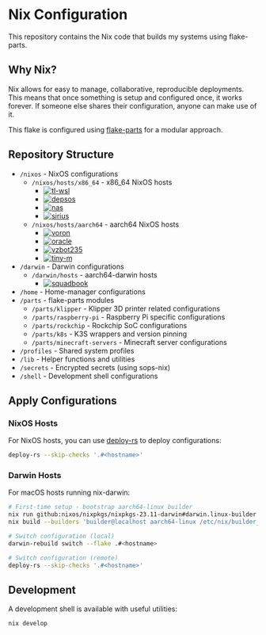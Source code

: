 # Nix Configuration

This repository contains the Nix code that builds my systems using flake-parts.

## Why Nix?

Nix allows for easy to manage, collaborative, reproducible deployments. This means that once something is setup and configured once, it works forever. If someone else shares their configuration, anyone can make use of it.

This flake is configured using [flake-parts](https://github.com/hercules-ci/flake-parts) for a modular approach.

## Repository Structure

- `/nixos` - NixOS configurations
  - `/nixos/hosts/x86_64` - x86_64 NixOS hosts
    - [![tl-wsl](https://img.shields.io/github/actions/workflow/status/truelecter/hive/build-tl-wsl.yaml?event=push&logo=nixos&logoColor=white&label=tl-wsl)][tl-wsl]
    - [![depsos](https://img.shields.io/github/actions/workflow/status/truelecter/hive/build-depsos.yaml?event=push&logo=nixos&logoColor=white&label=depsos)][depsos]
    - [![nas](https://img.shields.io/github/actions/workflow/status/truelecter/hive/build-nas.yaml?event=push&logo=nixos&logoColor=white&label=nas)][nas]
    - [![sirius](https://img.shields.io/github/actions/workflow/status/truelecter/hive/build-sirius.yaml?event=push&logo=nixos&logoColor=white&label=sirius)][sirius]
  - `/nixos/hosts/aarch64` - aarch64 NixOS hosts
    - [![voron](https://img.shields.io/github/actions/workflow/status/truelecter/hive/build-voron.yaml?event=push&logo=nixos&logoColor=white&label=voron)][voron]
    - [![oracle](https://img.shields.io/github/actions/workflow/status/truelecter/hive/build-oracle.yaml?event=push&logo=nixos&logoColor=white&label=oracle)][oracle]
    - [![vzbot235](https://img.shields.io/github/actions/workflow/status/truelecter/hive/build-vzbot235.yaml?event=push&logo=nixos&logoColor=white&label=vzbot235)][vzbot235]
    - [![tiny-m](https://img.shields.io/github/actions/workflow/status/truelecter/hive/build-tiny-m.yaml?event=push&logo=nixos&logoColor=white&label=tiny-m)][tiny-m]
- `/darwin` - Darwin configurations
  - `/darwin/hosts` - aarch64-darwin hosts
    - [![squadbook](https://img.shields.io/github/actions/workflow/status/truelecter/hive/build-squadbook.yaml?event=push&logo=nixos&logoColor=white&label=squadbook)][squadbook]
- `/home` - Home-manager configurations
- `/parts` - flake-parts modules
  - `/parts/klipper` - Klipper 3D printer related configurations
  - `/parts/raspberry-pi` - Raspberry Pi specific configurations
  - `/parts/rockchip` - Rockchip SoC configurations
  - `/parts/k8s` - K3S wrappers and version pinning
  - `/parts/minecraft-servers` - Minecraft server configurations
- `/profiles` - Shared system profiles
- `/lib` - Helper functions and utilities
- `/secrets` - Encrypted secrets (using sops-nix)
- `/shell` - Development shell configurations

## Apply Configurations

### NixOS Hosts

For NixOS hosts, you can use [deploy-rs](https://github.com/serokell/deploy-rs) to deploy configurations:

```bash
deploy-rs --skip-checks '.#<hostname>'
```

### Darwin Hosts

For macOS hosts running nix-darwin:

```bash
# First-time setup - bootstrap aarch64-linux builder
nix run github:nixos/nixpkgs/nixpkgs-23.11-darwin#darwin.linux-builder
nix build --builders 'builder@localhost aarch64-linux /etc/nix/builder_ed25519' .#darwinConfigurations.<hostname>.system

# Switch configuration (local)
darwin-rebuild switch --flake .#<hostname>

# Switch configuration (remote)
deploy-rs --skip-checks '.#<hostname>'
```

## Development

A development shell is available with useful utilities:

```bash
nix develop
```

<!-- GitHub Actions -->
[tl-wsl]: https://github.com/truelecter/hive/actions/workflows/build-tl-wsl.yaml
[depsos]: https://github.com/truelecter/hive/actions/workflows/build-depsos.yaml
[nas]: https://github.com/truelecter/hive/actions/workflows/build-nas.yaml
[sirius]: https://github.com/truelecter/hive/actions/workflows/build-sirius.yaml
[squadbook]: https://github.com/truelecter/hive/actions/workflows/build-squadbook.yaml
[vzbot235]: https://github.com/truelecter/hive/actions/workflows/build-vzbot235.yaml
[tiny-m]: https://github.com/truelecter/hive/actions/workflows/build-tiny-m.yaml
[voron]: https://github.com/truelecter/hive/actions/workflows/build-voron.yaml
[oracle]: https://github.com/truelecter/hive/actions/workflows/build-oracle.yaml

